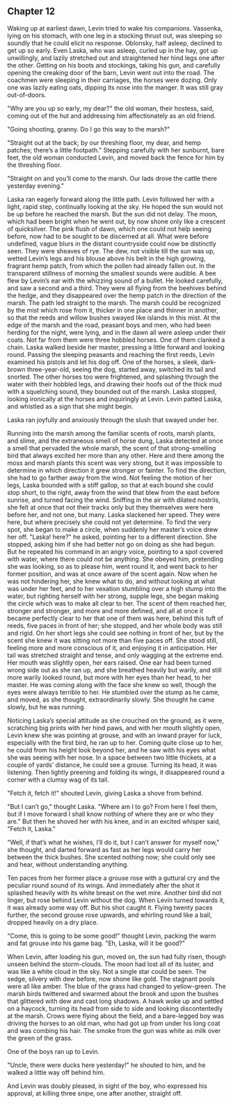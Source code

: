 ## Chapter 12


Waking up at earliest dawn, Levin tried to wake his companions.
Vassenka, lying on his stomach, with one leg in a stocking thrust out,
was sleeping so soundly that he could elicit no response. Oblonsky, half
asleep, declined to get up so early. Even Laska, who was asleep, curled
up in the hay, got up unwillingly, and lazily stretched out and
straightened her hind legs one after the other. Getting on his boots and
stockings, taking his gun, and carefully opening the creaking door of
the barn, Levin went out into the road. The coachmen were sleeping in
their carriages, the horses were dozing. Only one was lazily eating
oats, dipping its nose into the manger. It was still gray out-of-doors.

"Why are you up so early, my dear?" the old woman, their hostess, said,
coming out of the hut and addressing him affectionately as an old
friend.

"Going shooting, granny. Do I go this way to the marsh?"

"Straight out at the back; by our threshing floor, my dear, and hemp
patches; there’s a little footpath." Stepping carefully with her
sunburnt, bare feet, the old woman conducted Levin, and moved back the
fence for him by the threshing floor.

"Straight on and you’ll come to the marsh. Our lads drove the cattle
there yesterday evening."

Laska ran eagerly forward along the little path. Levin followed her with
a light, rapid step, continually looking at the sky. He hoped the sun
would not be up before he reached the marsh. But the sun did not delay.
The moon, which had been bright when he went out, by now shone only like
a crescent of quicksilver. The pink flush of dawn, which one could not
help seeing before, now had to be sought to be discerned at all. What
were before undefined, vague blurs in the distant countryside could now
be distinctly seen. They were sheaves of rye. The dew, not visible till
the sun was up, wetted Levin’s legs and his blouse above his belt in the
high growing, fragrant hemp patch, from which the pollen had already
fallen out. In the transparent stillness of morning the smallest sounds
were audible. A bee flew by Levin’s ear with the whizzing sound of a
bullet. He looked carefully, and saw a second and a third. They were all
flying from the beehives behind the hedge, and they disappeared over the
hemp patch in the direction of the marsh. The path led straight to the
marsh. The marsh could be recognized by the mist which rose from it,
thicker in one place and thinner in another, so that the reeds and
willow bushes swayed like islands in this mist. At the edge of the marsh
and the road, peasant boys and men, who had been herding for the night,
were lying, and in the dawn all were asleep under their coats. Not far
from them were three hobbled horses. One of them clanked a chain. Laska
walked beside her master, pressing a little forward and looking round.
Passing the sleeping peasants and reaching the first reeds, Levin
examined his pistols and let his dog off. One of the horses, a sleek,
dark-brown three-year-old, seeing the dog, started away, switched its
tail and snorted. The other horses too were frightened, and splashing
through the water with their hobbled legs, and drawing their hoofs out
of the thick mud with a squelching sound, they bounded out of the marsh.
Laska stopped, looking ironically at the horses and inquiringly at
Levin. Levin patted Laska, and whistled as a sign that she might begin.

Laska ran joyfully and anxiously through the slush that swayed under
her.

Running into the marsh among the familiar scents of roots, marsh plants,
and slime, and the extraneous smell of horse dung, Laska detected at
once a smell that pervaded the whole marsh, the scent of that
strong-smelling bird that always excited her more than any other. Here
and there among the moss and marsh plants this scent was very strong,
but it was impossible to determine in which direction it grew stronger
or fainter. To find the direction, she had to go farther away from the
wind. Not feeling the motion of her legs, Laska bounded with a stiff
gallop, so that at each bound she could stop short, to the right, away
from the wind that blew from the east before sunrise, and turned facing
the wind. Sniffing in the air with dilated nostrils, she felt at once
that not their tracks only but they themselves were here before her, and
not one, but many. Laska slackened her speed. They were here, but where
precisely she could not yet determine. To find the very spot, she began
to make a circle, when suddenly her master’s voice drew her off. "Laska!
here?" he asked, pointing her to a different direction. She stopped,
asking him if she had better not go on doing as she had begun. But he
repeated his command in an angry voice, pointing to a spot covered with
water, where there could not be anything. She obeyed him, pretending she
was looking, so as to please him, went round it, and went back to her
former position, and was at once aware of the scent again. Now when he
was not hindering her, she knew what to do, and without looking at what
was under her feet, and to her vexation stumbling over a high stump into
the water, but righting herself with her strong, supple legs, she began
making the circle which was to make all clear to her. The scent of them
reached her, stronger and stronger, and more and more defined, and all
at once it became perfectly clear to her that one of them was here,
behind this tuft of reeds, five paces in front of her; she stopped, and
her whole body was still and rigid. On her short legs she could see
nothing in front of her, but by the scent she knew it was sitting not
more than five paces off. She stood still, feeling more and more
conscious of it, and enjoying it in anticipation. Her tail was stretched
straight and tense, and only wagging at the extreme end. Her mouth was
slightly open, her ears raised. One ear had been turned wrong side out
as she ran up, and she breathed heavily but warily, and still more
warily looked round, but more with her eyes than her head, to her
master. He was coming along with the face she knew so well, though the
eyes were always terrible to her. He stumbled over the stump as he came,
and moved, as she thought, extraordinarily slowly. She thought he came
slowly, but he was running.

Noticing Laska’s special attitude as she crouched on the ground, as it
were, scratching big prints with her hind paws, and with her mouth
slightly open, Levin knew she was pointing at grouse, and with an inward
prayer for luck, especially with the first bird, he ran up to her.
Coming quite close up to her, he could from his height look beyond her,
and he saw with his eyes what she was seeing with her nose. In a space
between two little thickets, at a couple of yards’ distance, he could
see a grouse. Turning its head, it was listening. Then lightly preening
and folding its wings, it disappeared round a corner with a clumsy wag
of its tail.

"Fetch it, fetch it!" shouted Levin, giving Laska a shove from behind.

"But I can’t go," thought Laska. "Where am I to go? From here I feel
them, but if I move forward I shall know nothing of where they are or
who they are." But then he shoved her with his knee, and in an excited
whisper said, "Fetch it, Laska."

"Well, if that’s what he wishes, I’ll do it, but I can’t answer for
myself now," she thought, and darted forward as fast as her legs would
carry her between the thick bushes. She scented nothing now; she could
only see and hear, without understanding anything.

Ten paces from her former place a grouse rose with a guttural cry and
the peculiar round sound of its wings. And immediately after the shot it
splashed heavily with its white breast on the wet mire. Another bird did
not linger, but rose behind Levin without the dog. When Levin turned
towards it, it was already some way off. But his shot caught it. Flying
twenty paces further, the second grouse rose upwards, and whirling round
like a ball, dropped heavily on a dry place.

"Come, this is going to be some good!" thought Levin, packing the warm
and fat grouse into his game bag. "Eh, Laska, will it be good?"

When Levin, after loading his gun, moved on, the sun had fully risen,
though unseen behind the storm-clouds. The moon had lost all of its
luster, and was like a white cloud in the sky. Not a single star could
be seen. The sedge, silvery with dew before, now shone like gold. The
stagnant pools were all like amber. The blue of the grass had changed to
yellow-green. The marsh birds twittered and swarmed about the brook and
upon the bushes that glittered with dew and cast long shadows. A hawk
woke up and settled on a haycock, turning its head from side to side and
looking discontentedly at the marsh. Crows were flying about the field,
and a bare-legged boy was driving the horses to an old man, who had got
up from under his long coat and was combing his hair. The smoke from the
gun was white as milk over the green of the grass.

One of the boys ran up to Levin.

"Uncle, there were ducks here yesterday!" he shouted to him, and he
walked a little way off behind him.

And Levin was doubly pleased, in sight of the boy, who expressed his
approval, at killing three snipe, one after another, straight off.



